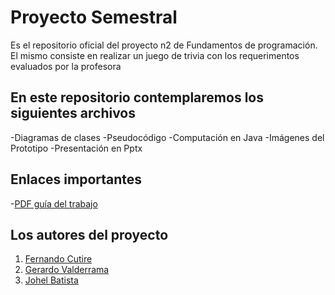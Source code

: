 # Proyecto Semestral
 Es el repositorio oficial del proyecto n2 de Fundamentos de programación.
 El mismo consiste en realizar un juego de trivia con los requerimentos evaluados por la profesora
 

## En este repositorio contemplaremos los siguientes archivos
-Diagramas de clases
-Pseudocódigo
-Computación en Java
-Imágenes del Prototipo
-Presentación en Pptx

## Enlaces importantes
-[PDF guía del trabajo](https://github.com/FernandoC1217/Proyecto_Semestral/blob/master/Proyecto%20Final%20Restaurante.pdf)

## Los autores del proyecto
1. [Fernando Cutire](https://github.com/FernandoC1217)
2. [Gerardo Valderrama](https://github.com/genrique14)
3. [Johel Batista](https://ayudinga.com/)
